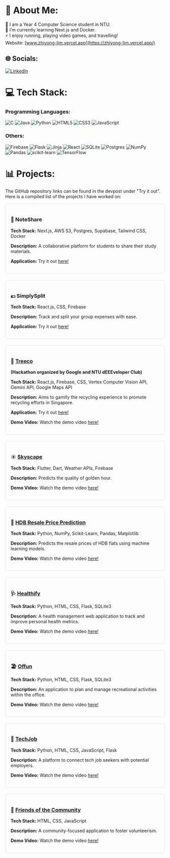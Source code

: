 # 💫 About Me:
🔭 I am a Year 4 Computer Science student in NTU.<br>🌱 I’m currently learning Next.js and Docker.<br>⚡ I enjoy running, playing video games, and travelling!<br> Website: [www.zhiyong-lim.vercel.app](https://zhiyong-lim.vercel.app/)

## 🌐 Socials:
[![LinkedIn](https://img.shields.io/badge/LinkedIn-%230077B5.svg?logo=linkedin&logoColor=white)](https://linkedin.com/in/zhiyonglim2001) 

# 💻 Tech Stack:
### Programming Languages:
![C](https://img.shields.io/badge/c-%2300599C.svg?style=for-the-badge&logo=c&logoColor=white) 
![Java](https://img.shields.io/badge/java-%23ED8B00.svg?style=for-the-badge&logo=openjdk&logoColor=white) 
![Python](https://img.shields.io/badge/python-3670A0?style=for-the-badge&logo=python&logoColor=ffdd54) 
![HTML5](https://img.shields.io/badge/html5-%23E34F26.svg?style=for-the-badge&logo=html5&logoColor=white) 
![CSS3](https://img.shields.io/badge/css3-%231572B6.svg?style=for-the-badge&logo=css3&logoColor=white) 
![JavaScript](https://img.shields.io/badge/javascript-%23323330.svg?style=for-the-badge&logo=javascript&logoColor=%23F7DF1E) 

### Others:
![Firebase](https://img.shields.io/badge/firebase-%23039BE5.svg?style=for-the-badge&logo=firebase) 
![Flask](https://img.shields.io/badge/flask-%23000.svg?style=for-the-badge&logo=flask&logoColor=white) 
![Jinja](https://img.shields.io/badge/jinja-white.svg?style=for-the-badge&logo=jinja&logoColor=black) 
![React](https://img.shields.io/badge/react-%2320232a.svg?style=for-the-badge&logo=react&logoColor=%2361DAFB) 
![SQLite](https://img.shields.io/badge/sqlite-%2307405e.svg?style=for-the-badge&logo=sqlite&logoColor=white) 
![Postgres](https://img.shields.io/badge/postgres-%23316192.svg?style=for-the-badge&logo=postgresql&logoColor=white) 
![NumPy](https://img.shields.io/badge/numpy-%23013243.svg?style=for-the-badge&logo=numpy&logoColor=white) 
![Pandas](https://img.shields.io/badge/pandas-%23150458.svg?style=for-the-badge&logo=pandas&logoColor=white) 
![scikit-learn](https://img.shields.io/badge/scikit--learn-%23F7931E.svg?style=for-the-badge&logo=scikit-learn&logoColor=white) 
![TensorFlow](https://img.shields.io/badge/TensorFlow-%23FF6F00.svg?style=for-the-badge&logo=TensorFlow&logoColor=white)

# 📊 Projects:
The GitHub repository links can be found in the devpost under "Try it out". Here is a compiled list of the projects I have worked on:

<div style="border: 1px solid #e1e4e8; border-radius: 6px; padding: 16px; margin-bottom: 20px;">
  <h3>📔 NoteShare</a></h3>
  <p><strong>Tech Stack:</strong> Next.js, AWS S3, Postgres, Supabase, Tailwind CSS, Docker</p>
  <p><strong>Description:</strong> A collaborative platform for students to share their study materials.</p>
  <p><strong>Application:</strong> Try it out <a href="https://www.sharemynotes.net">here!</a></p>
</div>

<div style="border: 1px solid #e1e4e8; border-radius: 6px; padding: 16px; margin-bottom: 20px;">
  <h3>💶 SimplySplit</a></h3>
  <p><strong>Tech Stack:</strong> React.js, CSS, Firebase</p>
  <p><strong>Description:</strong> Track and split your group expenses with ease.</p>
  <p><strong>Application:</strong> Try it out <a href="https://simplysplit-87576.web.app/home">here!</a></p>
</div>

<div style="border: 1px solid #e1e4e8; border-radius: 6px; padding: 16px; margin-bottom: 20px;">
  <h3>🌳 <a href="https://www.youtube.com/watch?v=w3nlskYGwhc&ab_channel=AustinCode">Treeco</a></h3>
  <p><strong>(Hackathon organized by Google and NTU dEEEveloper Club)</strong></p>
  <p><strong>Tech Stack:</strong> React.js, Firebase, CSS, Vertex Computer Vision API, Gemini API, Google Maps API</p>
  <p><strong>Description:</strong> Aims to gamify the recycling experience to promote recycling efforts in Singapore.</p>
  <p><strong>Application:</strong> Try it out <a href="https://tech4tomorrow-gfc.web.app/">here!</a></p>
  <p><strong>Demo Video:</strong> Watch the demo video <a href="https://www.youtube.com/watch?v=w3nlskYGwhc&ab_channel=AustinCode">here!</a></p>
</div>

<div style="border: 1px solid #e1e4e8; border-radius: 6px; padding: 16px; margin-bottom: 20px;">
  <h3>☀️ <a href="https://devpost.com/software/skyscape">Skyscape</a></h3>
  <p><strong>Tech Stack:</strong> Flutter, Dart, Weather APIs, Firebase</p>
  <p><strong>Description:</strong> Predicts the quality of golden hour.</p>
  <p><strong>Demo Video:</strong> Watch the demo video <a href="https://devpost.com/software/skyscape">here!</a></p>
</div>

<div style="border: 1px solid #e1e4e8; border-radius: 6px; padding: 16px; margin-bottom: 20px;">
  <h3>🏢 <a href="https://devpost.com/software/hdb-resale-price-prediction">HDB Resale Price Prediction</a></h3>
  <p><strong>Tech Stack:</strong> Python, NumPy, Scikit-Learn, Pandas, Matplotlib</p>
  <p><strong>Description:</strong> Predicts the resale prices of HDB flats using machine learning models.</p>
  <p><strong>Demo Video:</strong> Watch the demo video <a href="https://devpost.com/software/hdb-resale-price-prediction">here!</a></p>
</div>

<div style="border: 1px solid #e1e4e8; border-radius: 6px; padding: 16px; margin-bottom: 20px;">
  <h3>🩺 <a href="https://devpost.com/software/healthify-43gypr">Healthify</a></h3>
  <p><strong>Tech Stack:</strong> Python, HTML, CSS, Flask, SQLite3</p>
  <p><strong>Description:</strong> A health management web application to track and improve personal health metrics.</p>
  <p><strong>Demo Video:</strong> Watch the demo video <a href="https://devpost.com/software/healthify-43gypr">here!</a></p>
</div>

<div style="border: 1px solid #e1e4e8; border-radius: 6px; padding: 16px; margin-bottom: 20px;">
  <h3>🏖️ <a href="https://devpost.com/software/team-trying-our-best">Offun</a></h3>
  <p><strong>Tech Stack:</strong> Python, HTML, CSS, Flask, SQLite3</p>
  <p><strong>Description:</strong> An application to plan and manage recreational activities within the office.</p>
  <p><strong>Demo Video:</strong> Watch the demo video <a href="https://devpost.com/software/team-trying-our-best">here!</a></p>
</div>

<div style="border: 1px solid #e1e4e8; border-radius: 6px; padding: 16px; margin-bottom: 20px;">
  <h3>💼 <a href="https://devpost.com/software/techjob?ref_content=user-portfolio&ref_feature=in_progress">TechJob</a></h3>
  <p><strong>Tech Stack:</strong> Python, HTML, CSS, JavaScript, Flask</p>
  <p><strong>Description:</strong> A platform to connect tech job seekers with potential employers.</p>
  <p><strong>Demo Video:</strong> Watch the demo video <a href="https://devpost.com/software/techjob?ref_content=user-portfolio&ref_feature=in_progress">here!</a></p>
</div>

<div style="border: 1px solid #e1e4e8; border-radius: 6px; padding: 16px; margin-bottom: 20px;">
  <h3>👫 <a href="https://devpost.com/software/trying-our-best">Friends of the Community</a></h3>
  <p><strong>Tech Stack:</strong> HTML, CSS, JavaScript</p>
  <p><strong>Description:</strong> A community-focused application to foster volunteerism.</p>
  <p><strong>Demo Video:</strong> Watch the demo video <a href="https://devpost.com/software/trying-our-best">here!</a></p>
</div>
